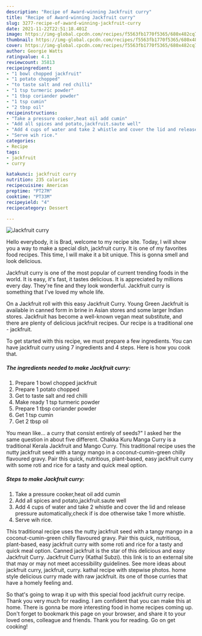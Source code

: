 ```yaml
---
description: "Recipe of Award-winning Jackfruit curry"
title: "Recipe of Award-winning Jackfruit curry"
slug: 3277-recipe-of-award-winning-jackfruit-curry
date: 2021-11-22T22:51:18.401Z
image: https://img-global.cpcdn.com/recipes/f5563fb1770f5365/680x482cq70/jackfruit-curry-recipe-main-photo.jpg
thumbnail: https://img-global.cpcdn.com/recipes/f5563fb1770f5365/680x482cq70/jackfruit-curry-recipe-main-photo.jpg
cover: https://img-global.cpcdn.com/recipes/f5563fb1770f5365/680x482cq70/jackfruit-curry-recipe-main-photo.jpg
author: Georgie Watts
ratingvalue: 4.1
reviewcount: 35813
recipeingredient:
- "1 bowl chopped jackfruit"
- "1 potato chopped"
- "to taste salt and red chilli"
- "1 tsp turmeric powder"
- "1 tbsp coriander powder"
- "1 tsp cumin"
- "2 tbsp oil"
recipeinstructions:
- "Take a pressure cooker,heat oil add cumin"
- "Add all spices and potato,jackfruit.saute well"
- "Add 4 cups of water and take 2 whistle and cover the lid and release pressure automatically,check if is doe otherwise take 1 more whistle."
- "Serve wih rice."
categories:
- Recipe
tags:
- jackfruit
- curry

katakunci: jackfruit curry 
nutrition: 235 calories
recipecuisine: American
preptime: "PT27M"
cooktime: "PT33M"
recipeyield: "4"
recipecategory: Dessert

---
```



![Jackfruit curry](https://img-global.cpcdn.com/recipes/f5563fb1770f5365/680x482cq70/jackfruit-curry-recipe-main-photo.jpg)

Hello everybody, it is Brad, welcome to my recipe site. Today, I will show you a way to make a special dish, jackfruit curry. It is one of my favorites food recipes. This time, I will make it a bit unique. This is gonna smell and look delicious.

Jackfruit curry is one of the most popular of current trending foods in the world. It is easy, it's fast, it tastes delicious. It is appreciated by millions every day. They're fine and they look wonderful. Jackfruit curry is something that I've loved my whole life.

On a Jackfruit roll with this easy Jackfruit Curry. Young Green Jackfruit is available in canned form in brine in Asian stores and some larger Indian stores. Jackfruit has become a well-known vegan meat substitute, and there are plenty of delicious jackfruit recipes. Our recipe is a traditional one - jackfruit.


To get started with this recipe, we must prepare a few ingredients. You can have jackfruit curry using 7 ingredients and 4 steps. Here is how you cook that.

<!--inarticleads1-->

##### The ingredients needed to make Jackfruit curry:

1. Prepare 1 bowl chopped jackfruit
1. Prepare 1 potato chopped
1. Get to taste salt and red chilli
1. Make ready 1 tsp turmeric powder
1. Prepare 1 tbsp coriander powder
1. Get 1 tsp cumin
1. Get 2 tbsp oil


You mean like… a curry that consist entirely of seeds?&#34; I asked her the same question in about five different. Chakka Kuru Manga Curry is a traditional Kerala Jackfruit and Mango Curry. This traditional recipe uses the nutty jackfruit seed with a tangy mango in a coconut-cumin-green chilly flavoured gravy. Pair this quick, nutritious, plant-based, easy jackfruit curry with some roti and rice for a tasty and quick meal option. 

<!--inarticleads2-->

##### Steps to make Jackfruit curry:

1. Take a pressure cooker,heat oil add cumin
1. Add all spices and potato,jackfruit.saute well
1. Add 4 cups of water and take 2 whistle and cover the lid and release pressure automatically,check if is doe otherwise take 1 more whistle.
1. Serve wih rice.


This traditional recipe uses the nutty jackfruit seed with a tangy mango in a coconut-cumin-green chilly flavoured gravy. Pair this quick, nutritious, plant-based, easy jackfruit curry with some roti and rice for a tasty and quick meal option. Canned jackfruit is the star of this delicious and easy Jackfruit Curry. Jackfruit Curry (Kathal Subzi). this link is to an external site that may or may not meet accessibility guidelines. See more ideas about jackfruit curry, jackfruit, curry. kathal recipe with stepwise photos. home style delicious curry made with raw jackfruit. its one of those curries that have a homely feeling and. 

So that's going to wrap it up with this special food jackfruit curry recipe. Thank you very much for reading. I am confident that you can make this at home. There is gonna be more interesting food in home recipes coming up. Don't forget to bookmark this page on your browser, and share it to your loved ones, colleague and friends. Thank you for reading. Go on get cooking!
